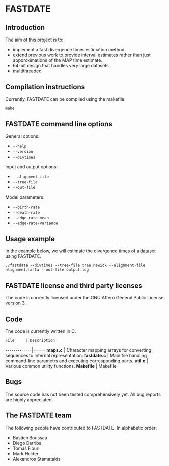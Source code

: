 # FASTDATE

## Introduction

The aim of this project is to:

  * implement a fast divergence times estimation method.
  * extend previous work to provide interval estimates rather than just apporoximations of the MAP time estimate.
  * 64-bit design that handles very large datasets
  * multithreaded

## Compilation instructions

Currently, FASTDATE can be compiled using the makefile:

`make`

## FASTDATE command line options

General options:

* `--help`
* `--version`
* `--divtimes`

Input and output options:

* `--alignment-file`
* `--tree-file`
* `--out-file`

Model parameters:

* `--birth-rate`
* `--death-rate`
* `--edge-rate-mean`
* `--edge-rate-variance`

## Usage example

In the example below, we will estimate the divergence times of a dataset using FASTDATE.

`./fastdate --divtimes --tree-file tree.newick --alignment-file alignment.fasta --out-file output.log`

## FASTDATE license and third party licenses

The code is currently licensed under the GNU Affero General Public License version 3.

## Code

The code is currently written in C.

    File     | Description
-------------|------
**maps.c** | Character mapping arrays for converting sequences to internal representation.
**fastdate.c** | Main file handling command-line parametrs and executing corresponding parts.
**util.c** | Various common utility functions.
**Makefile** | Makefile

## Bugs

The source code has not been tested comprehensively yet. All bug reports are highly appreciated.

## The FASTDATE team

The following people have contributed to FASTDATE. In alphabetic order:

* Bastien Boussau
* Diego Darriba
* Tom&aacute;&scaron; Flouri
* Mark Holder
* Alexandros Stamatakis
